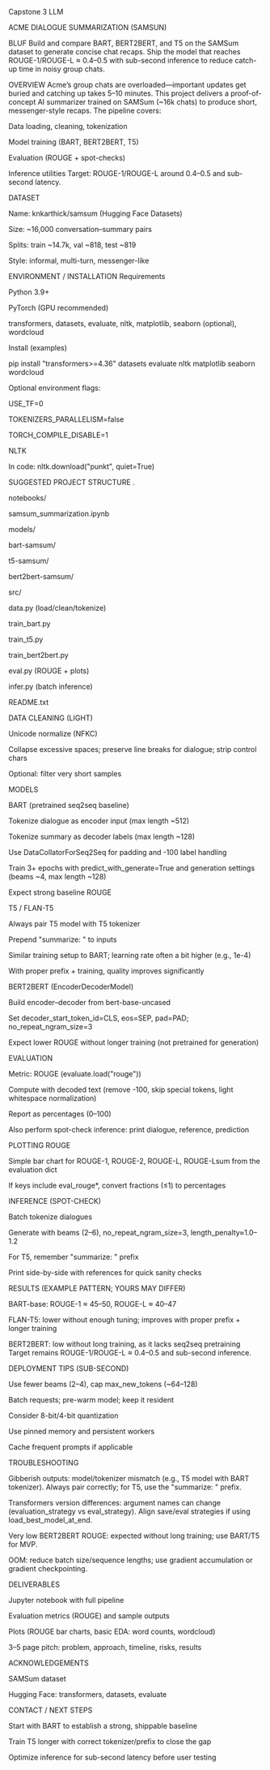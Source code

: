 Capstone 3 LLM

ACME DIALOGUE SUMMARIZATION (SAMSUN)

BLUF
Build and compare BART, BERT2BERT, and T5 on the SAMSum dataset to generate concise chat recaps. Ship the model that reaches ROUGE-1/ROUGE-L ≈ 0.4–0.5 with sub-second inference to reduce catch-up time in noisy group chats.

OVERVIEW
Acme’s group chats are overloaded—important updates get buried and catching up takes 5–10 minutes. This project delivers a proof-of-concept AI summarizer trained on SAMSum (~16k chats) to produce short, messenger-style recaps. The pipeline covers:

Data loading, cleaning, tokenization

Model training (BART, BERT2BERT, T5)

Evaluation (ROUGE + spot-checks)

Inference utilities
Target: ROUGE-1/ROUGE-L around 0.4–0.5 and sub-second latency.

DATASET

Name: knkarthick/samsum (Hugging Face Datasets)

Size: ~16,000 conversation–summary pairs

Splits: train ~14.7k, val ~818, test ~819

Style: informal, multi-turn, messenger-like

ENVIRONMENT / INSTALLATION
Requirements

Python 3.9+

PyTorch (GPU recommended)

transformers, datasets, evaluate, nltk, matplotlib, seaborn (optional), wordcloud

Install (examples)

pip install "transformers>=4.36" datasets evaluate nltk matplotlib seaborn wordcloud

Optional environment flags:

USE_TF=0

TOKENIZERS_PARALLELISM=false

TORCH_COMPILE_DISABLE=1

NLTK

In code: nltk.download("punkt", quiet=True)

SUGGESTED PROJECT STRUCTURE
.

notebooks/

samsum_summarization.ipynb

models/

bart-samsum/

t5-samsum/

bert2bert-samsum/

src/

data.py (load/clean/tokenize)

train_bart.py

train_t5.py

train_bert2bert.py

eval.py (ROUGE + plots)

infer.py (batch inference)

README.txt

DATA CLEANING (LIGHT)

Unicode normalize (NFKC)

Collapse excessive spaces; preserve line breaks for dialogue; strip control chars

Optional: filter very short samples

MODELS

BART (pretrained seq2seq baseline)

Tokenize dialogue as encoder input (max length ~512)

Tokenize summary as decoder labels (max length ~128)

Use DataCollatorForSeq2Seq for padding and -100 label handling

Train 3+ epochs with predict_with_generate=True and generation settings (beams ~4, max length ~128)

Expect strong baseline ROUGE

T5 / FLAN-T5

Always pair T5 model with T5 tokenizer

Prepend "summarize: " to inputs

Similar training setup to BART; learning rate often a bit higher (e.g., 1e-4)

With proper prefix + training, quality improves significantly

BERT2BERT (EncoderDecoderModel)

Build encoder–decoder from bert-base-uncased

Set decoder_start_token_id=CLS, eos=SEP, pad=PAD; no_repeat_ngram_size=3

Expect lower ROUGE without longer training (not pretrained for generation)

EVALUATION

Metric: ROUGE (evaluate.load("rouge"))

Compute with decoded text (remove -100, skip special tokens, light whitespace normalization)

Report as percentages (0–100)

Also perform spot-check inference: print dialogue, reference, prediction

PLOTTING ROUGE

Simple bar chart for ROUGE-1, ROUGE-2, ROUGE-L, ROUGE-Lsum from the evaluation dict

If keys include eval_rouge*, convert fractions (≤1) to percentages

INFERENCE (SPOT-CHECK)

Batch tokenize dialogues

Generate with beams (2–6), no_repeat_ngram_size=3, length_penalty≈1.0–1.2

For T5, remember "summarize: " prefix

Print side-by-side with references for quick sanity checks

RESULTS (EXAMPLE PATTERN; YOURS MAY DIFFER)

BART-base: ROUGE-1 ≈ 45–50, ROUGE-L ≈ 40–47

FLAN-T5: lower without enough tuning; improves with proper prefix + longer training

BERT2BERT: low without long training, as it lacks seq2seq pretraining
Target remains ROUGE-1/ROUGE-L ≈ 0.4–0.5 and sub-second inference.

DEPLOYMENT TIPS (SUB-SECOND)

Use fewer beams (2–4), cap max_new_tokens (~64–128)

Batch requests; pre-warm model; keep it resident

Consider 8-bit/4-bit quantization

Use pinned memory and persistent workers

Cache frequent prompts if applicable

TROUBLESHOOTING

Gibberish outputs: model/tokenizer mismatch (e.g., T5 model with BART tokenizer). Always pair correctly; for T5, use the "summarize: " prefix.

Transformers version differences: argument names can change (evaluation_strategy vs eval_strategy). Align save/eval strategies if using load_best_model_at_end.

Very low BERT2BERT ROUGE: expected without long training; use BART/T5 for MVP.

OOM: reduce batch size/sequence lengths; use gradient accumulation or gradient checkpointing.

DELIVERABLES

Jupyter notebook with full pipeline

Evaluation metrics (ROUGE) and sample outputs

Plots (ROUGE bar charts, basic EDA: word counts, wordcloud)

3–5 page pitch: problem, approach, timeline, risks, results

ACKNOWLEDGEMENTS

SAMSum dataset

Hugging Face: transformers, datasets, evaluate

CONTACT / NEXT STEPS

Start with BART to establish a strong, shippable baseline

Train T5 longer with correct tokenizer/prefix to close the gap

Optimize inference for sub-second latency before user testing

